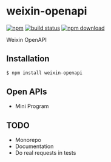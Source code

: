 # weixin-openapi

[![npm][npm-img]][npm-url]
[![build status][build-img]][build-img]
[![npm download][download-img]][download-url]

[npm-img]: https://img.shields.io/npm/v/weixin-openapi.svg
[npm-url]: https://www.npmjs.org/package/weixin-openapi
[build-img]: https://github.com/codit-run/weixin-openapi/actions/workflows/ci.yml/badge.svg
[build-url]: https://github.com/codit-run/weixin-openapi/actions/workflows/ci.yml
[download-img]: https://img.shields.io/npm/dm/weixin-openapi.svg
[download-url]: https://www.npmjs.org/package/weixin-openapi

Weixin OpenAPI

## Installation

```js
$ npm install weixin-openapi
```

## Open APIs

- Mini Program

## TODO
- Monorepo
- Documentation
- Do real requests in tests
